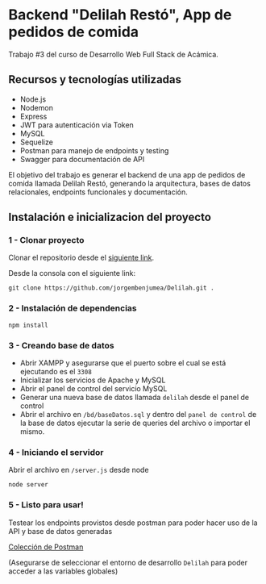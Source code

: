 # Backend "Delilah Restó", App de pedidos de comida

Trabajo #3 del curso de Desarrollo Web Full Stack de Acámica.

## Recursos y tecnologías utilizadas

- Node.js
- Nodemon
- Express
- JWT para autenticación via Token
- MySQL
- Sequelize
- Postman para manejo de endpoints y testing
- Swagger para documentación de API

El objetivo del trabajo es generar el backend de una app de pedidos de comida llamada Delilah Restó, generando la arquitectura, bases de datos relacionales, endpoints funcionales y documentación.


## Instalación e inicializacion del proyecto

### 1 - Clonar proyecto

Clonar el repositorio desde el [siguiente link](https://github.com/jorgembenjumea/Delilah).

Desde la consola con el siguiente link:

`git clone https://github.com/jorgembenjumea/Delilah.git .`

### 2 - Instalación de dependencias

```
npm install
```

### 3 - Creando base de datos

- Abrir XAMPP y asegurarse que el puerto sobre el cual se está ejecutando es el `3308`
- Inicializar los servicios de Apache y MySQL
- Abrir el panel de control del servicio MySQL
- Generar una nueva base de datos llamada `delilah` desde el panel de control
- Abrir el archivo en `/bd/baseDatos.sql` y dentro del `panel de control` de la base de datos ejecutar la serie de queries del archivo o importar el mismo.

### 4 - Iniciando el servidor

Abrir el archivo en `/server.js` desde node

`node server`

### 5 - Listo para usar!

Testear los endpoints provistos desde postman para poder hacer uso de la API y base de datos generadas

[Colección de Postman](https://documenter.getpostman.com/view/11404228/TVYAi2We)

(Asegurarse de seleccionar el entorno de desarrollo `Delilah` para poder acceder a las variables globales)
